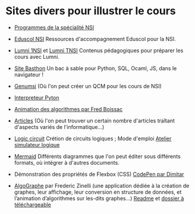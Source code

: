 # Sites divers pour illustrer le cours


- [Programmes de la spécialité NSI](https://eduscol.education.fr/2068/programmes-et-ressources-en-numerique-et-sciences-informatiques-voie-g) 

- [Eduscol NSI](https://nsi-snt.ac-normandie.fr/ressources-d-accompagnement-eduscol-pour-nsi) Ressources d'accompagnement Eduscol pour la NSI.


- [Lumni 1NSI](https://www.lumni.fr/lycee/premiere/voie-generale)  et [Lumni TNSI](https://www.lumni.fr/lycee/terminale/voie-generale) Contenus pédagogiques pour préparer les cours avec Lumni.


- [Site Basthon](https://basthon.fr/) Un bac à sable pour Python, SQL, Ocaml, JS, dans le navigateur !

- [Genumsi](https://genumsi.inria.fr/)
(Où l'on peut créer un QCM pour les cours de NSI)


- [Interpreteur Pyton](https://www.pythonanywhere.com/embedded3/)

- [Animation des algorithmes par Fred Boissac](http://fred.boissac.free.fr/AnimsJS/Dariush_Anims/index.html)

- [Articles](https://professeurb.github.io/articles/)
(Où l'on peut trouver un certain nombre d'articles traîtant d'aspects variés de l'informatique…)


- [Logic circuit](https://logic.modulo-info.ch/) Crétion de circuits logiques ; Mode d'emploi [Atelier simulateur logique](http://jp.pellet.name/hep/didapro9/)  



- [Mermaid](https://mermaid.live/edit#pako:eNpV0E2LwyAQgOG_EmYvE0jAtvvR5rZp0v067h69SNRtwMRizaGU_vedmAqrp_HhBWWu0FmpoIJfJ07H7KfhY0bnFXGV51lZllmNuM7zOwfZI26i1EEaxMdUWsSnKPsgB8TnVN4QX6I0Qd4Rt6l8IO6itEE-6WsspS-i1UwLnv3FKHpD98ZUD5qxorPGOhq1_l_U94IxnRRzAwUMyg2il7Sb6ywc_FENikNFo1RaTMZz4OON0ukkhVet7L11UHk3qQLE5O33ZezifWmaXtCmhwVvf8nkZDk) Différents diagrammes que l'on peut éditer sous différents formats, où intégrer à d'autres documents.

- Démonstration des propriétés de Flexbox (CSS) [CodePen par Dimitar](https://codepen.io/justd/pen/yydezN)

- [AlgoGraphe](http://frederic.zinelli.gitlab.io/graph-application/) par Frederic Zinelli 
(une application dédiée à la création de graphes, leur affichage, leur conversion en structure de données, et l’animation d’algorithmes sur les-dits graphes...) [Readme](https://gitlab.com/frederic.zinelli/graph-application/-/blob/main/README.md) et [dossier à téléchargeable](https://gitlab.com/frederic.zinelli/graph-application/-/tree/main/dist/graph-v0.3.1)